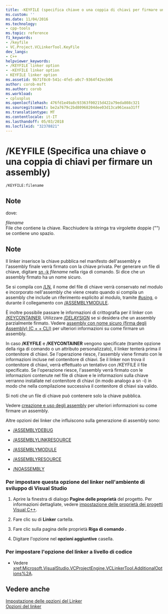 ```yaml
---
title: -KEYFILE (specifica chiave o una coppia di chiavi per firmare un Assembly) | Documenti Microsoft
ms.custom: ''
ms.date: 11/04/2016
ms.technology:
- cpp-tools
ms.topic: reference
f1_keywords:
- /keyfile
- VC.Project.VCLinkerTool.KeyFile
dev_langs:
- C++
helpviewer_keywords:
- /KEYFILE linker option
- -KEYFILE linker option
- KEYFILE linker option
ms.assetid: 9b71f8c0-541c-4fe5-a0c7-9364f42ecb06
author: corob-msft
ms.author: corob
ms.workload:
- cplusplus
ms.openlocfilehash: 476fd1e49a8c93363f00215d422a79eda808c321
ms.sourcegitcommit: be2a7679c2bd80968204dee03d13ca961eaa31ff
ms.translationtype: MT
ms.contentlocale: it-IT
ms.lasthandoff: 05/03/2018
ms.locfileid: "32378821"
---
```

# <a name="keyfile-specify-key-or-key-pair-to-sign-an-assembly"></a>/KEYFILE (Specifica una chiave o una coppia di chiavi per firmare un assembly)
```  
/KEYFILE:filename  
```  
  
## <a name="remarks"></a>Note  
 dove:  
  
 *filename*  
 File che contiene la chiave. Racchiudere la stringa tra virgolette doppie ("") se contiene uno spazio.  
  
## <a name="remarks"></a>Note  
 Il linker inserisce la chiave pubblica nel manifesto dell'assembly e l'assembly finale verrà firmato con la chiave privata. Per generare un file di chiave, digitare [sn -k](/dotnet/framework/tools/sn-exe-strong-name-tool) *filename* nella riga di comando. Si dice che un assembly firmato ha un nome sicuro.  
  
 Se si compila con [/LN](../../build/reference/ln-create-msil-module.md), il nome del file di chiave verrà conservato nel modulo e incorporato nell'assembly che viene creato quando si compila un assembly che include un riferimento esplicito al modulo, tramite [#using](../../preprocessor/hash-using-directive-cpp.md), o durante il collegamento con [/ASSEMBLYMODULE](../../build/reference/assemblymodule-add-a-msil-module-to-the-assembly.md).  
  
 È inoltre possibile passare le informazioni di crittografia per il linker con [/KEYCONTAINER](../../build/reference/keycontainer-specify-a-key-container-to-sign-an-assembly.md). Utilizzare [/DELAYSIGN](../../build/reference/delaysign-partially-sign-an-assembly.md) se si desidera che un assembly parzialmente firmato. Vedere [assembly con nome sicuro (firma degli Assembly) (C + + CLI)](../../dotnet/strong-name-assemblies-assembly-signing-cpp-cli.md) per ulteriori informazioni su come firmare un assembly.  
  
 In caso **/KEYFILE** e **/KEYCONTAINER** vengono specificate (tramite opzione della riga di comando o un attributo personalizzato), il linker tenterà prima il contenitore di chiavi. Se l'operazione riesce, l'assembly viene firmato con le informazioni incluse nel contenitore di chiavi. Se il linker non trova il contenitore di chiavi, verrà effettuato un tentativo con /KEYFILE il file specificato. Se l'operazione riesce, l'assembly verrà firmato con le informazioni contenute nel file di chiave e le informazioni sulla chiave verranno installate nel contenitore di chiavi (in modo analogo a sn -i) in modo che nella compilazione successiva il contenitore di chiavi sia valido.  
  
 Si noti che un file di chiave può contenere solo la chiave pubblica.  
  
 Vedere [creazione e uso degli assembly](/dotnet/framework/app-domains/create-and-use-strong-named-assemblies) per ulteriori informazioni su come firmare un assembly.  
  
 Altre opzioni dei linker che influiscono sulla generazione di assembly sono:  
  
-   [/ASSEMBLYDEBUG](../../build/reference/assemblydebug-add-debuggableattribute.md)  
  
-   [/ASSEMBLYLINKRESOURCE](../../build/reference/assemblylinkresource-link-to-dotnet-framework-resource.md)  
  
-   [/ASSEMBLYMODULE](../../build/reference/assemblymodule-add-a-msil-module-to-the-assembly.md)  
  
-   [/ASSEMBLYRESOURCE](../../build/reference/assemblyresource-embed-a-managed-resource.md)  
  
-   [/NOASSEMBLY](../../build/reference/noassembly-create-a-msil-module.md)  
  
### <a name="to-set-this-linker-option-in-the-visual-studio-development-environment"></a>Per impostare questa opzione del linker nell'ambiente di sviluppo di Visual Studio  
  
1.  Aprire la finestra di dialogo **Pagine delle proprietà** del progetto. Per informazioni dettagliate, vedere [impostazione delle proprietà dei progetti Visual C++](../../ide/working-with-project-properties.md).  
  
2.  Fare clic su di **Linker** cartella.  
  
3.  Fare clic sulla pagina delle proprietà **Riga di comando** .  
  
4.  Digitare l'opzione nel **opzioni aggiuntive** casella.  
  
### <a name="to-set-this-linker-option-programmatically"></a>Per impostare l'opzione del linker a livello di codice  
  
-   Vedere <xref:Microsoft.VisualStudio.VCProjectEngine.VCLinkerTool.AdditionalOptions%2A>.  
  
## <a name="see-also"></a>Vedere anche  
 [Impostazione delle opzioni del Linker](../../build/reference/setting-linker-options.md)   
 [Opzioni del linker](../../build/reference/linker-options.md)